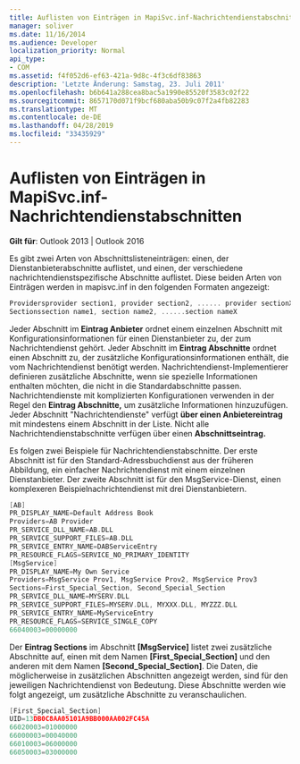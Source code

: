 ```yaml
---
title: Auflisten von Einträgen in MapiSvc.inf-Nachrichtendienstabschnitten
manager: soliver
ms.date: 11/16/2014
ms.audience: Developer
localization_priority: Normal
api_type:
- COM
ms.assetid: f4f052d6-ef63-421a-9d8c-4f3c6df83863
description: 'Letzte Änderung: Samstag, 23. Juli 2011'
ms.openlocfilehash: b6b641a288cea8bac5a1990e85520f3583c02f22
ms.sourcegitcommit: 8657170d071f9bcf680aba50b9c07f2a4fb82283
ms.translationtype: MT
ms.contentlocale: de-DE
ms.lasthandoff: 04/28/2019
ms.locfileid: "33435929"
---
```

# <a name="list-entries-in-mapisvcinf-message-service-sections"></a>Auflisten von Einträgen in MapiSvc.inf-Nachrichtendienstabschnitten

  
  
**Gilt für**: Outlook 2013 | Outlook 2016 
  
Es gibt zwei Arten von Abschnittslisteneinträgen: einen, der Dienstanbieterabschnitte auflistet, und einen, der verschiedene nachrichtendienstspezifische Abschnitte auflistet. Diese beiden Arten von Einträgen werden in mapisvc.inf in den folgenden Formaten angezeigt:
  
```cpp
Providersprovider section1, provider section2, ...... provider sectionX
Sectionssection name1, section name2, ......section nameX

```

Jeder Abschnitt im **Eintrag Anbieter** ordnet einem einzelnen Abschnitt mit Konfigurationsinformationen für einen Dienstanbieter zu, der zum Nachrichtendienst gehört. Jeder Abschnitt im **Eintrag Abschnitte** ordnet einen Abschnitt zu, der zusätzliche Konfigurationsinformationen enthält, die vom Nachrichtendienst benötigt werden. Nachrichtendienst-Implementierer definieren zusätzliche Abschnitte, wenn sie spezielle Informationen enthalten möchten, die nicht in die Standardabschnitte passen. Nachrichtendienste mit komplizierten Konfigurationen verwenden in der Regel den **Eintrag Abschnitte,** um zusätzliche Informationen hinzuzufügen. Jeder Abschnitt "Nachrichtendienste" verfügt **über einen Anbietereintrag** mit mindestens einem Abschnitt in der Liste. Nicht alle Nachrichtendienstabschnitte verfügen über einen **Abschnittseintrag.** 
  
Es folgen zwei Beispiele für Nachrichtendienstabschnitte. Der erste Abschnitt ist für den Standard-Adressbuchdienst aus der früheren Abbildung, ein einfacher Nachrichtendienst mit einem einzelnen Dienstanbieter. Der zweite Abschnitt ist für den MsgService-Dienst, einen komplexeren Beispielnachrichtendienst mit drei Dienstanbietern. 
  
```cpp
[AB]
PR_DISPLAY_NAME=Default Address Book
Providers=AB Provider
PR_SERVICE_DLL_NAME=AB.DLL
PR_SERVICE_SUPPORT_FILES=AB.DLL
PR_SERVICE_ENTRY_NAME=DABServiceEntry
PR_RESOURCE_FLAGS=SERVICE_NO_PRIMARY_IDENTITY
[MsgService]
PR_DISPLAY_NAME=My Own Service
Providers=MsgService Prov1, MsgService Prov2, MsgService Prov3
Sections=First_Special_Section, Second_Special_Section
PR_SERVICE_DLL_NAME=MYSERV.DLL
PR_SERVICE_SUPPORT_FILES=MYSERV.DLL, MYXXX.DLL, MYZZZ.DLL
PR_SERVICE_ENTRY_NAME=MyServiceEntry
PR_RESOURCE_FLAGS=SERVICE_SINGLE_COPY
66040003=00000000

```

Der **Eintrag Sections** im Abschnitt **[MsgService]** listet zwei zusätzliche Abschnitte auf, einen mit dem Namen **[First_Special_Section]** und den anderen mit dem Namen **[Second_Special_Section]**. Die Daten, die möglicherweise in zusätzlichen Abschnitten angezeigt werden, sind für den jeweiligen Nachrichtendienst von Bedeutung. Diese Abschnitte werden wie folgt angezeigt, um zusätzliche Abschnitte zu veranschaulichen. 
  
```cpp
[First_Special_Section]
UID=13DB0C8AA05101A9BB000AA002FC45A
66020003=01000000
66000003=00040000
66010003=06000000
66050003=03000000

```


